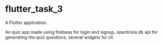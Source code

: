 # flutter_task_3

A Flutter application.

An quiz app made using firebase for login and signup, opentrivia db api for generating the quiz questions, several widgets for UI.


